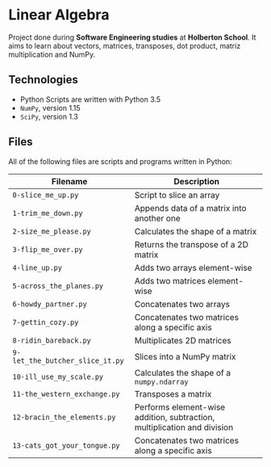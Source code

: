 # Linear Algebra

Project done during **Software Engineering studies** at **Holberton School**. It aims to learn about vectors, matrices, transposes, dot product, matriz multiplication and NumPy.

## Technologies
* Python Scripts are written with Python 3.5
* `NumPy`, version 1.15
* `SciPy`, version 1.3

## Files
All of the following files are scripts and programs written in Python:

| Filename | Description |
| -------- | ----------- |
| `0-slice_me_up.py` | Script to slice an array |
| `1-trim_me_down.py` | Appends data of a matrix into another one |
| `2-size_me_please.py` | Calculates the shape of a matrix |
| `3-flip_me_over.py` | Returns the transpose of a 2D matrix |
| `4-line_up.py` | Adds two arrays element-wise |
| `5-across_the_planes.py` | Adds two matrices element-wise |
| `6-howdy_partner.py` | Concatenates two arrays |
| `7-gettin_cozy.py` | Concatenates two matrices along a specific axis |
| `8-ridin_bareback.py` | Multiplicates 2D matrices |
| `9-let_the_butcher_slice_it.py` | Slices into a NumPy matrix |
| `10-ill_use_my_scale.py` | Calculates the shape of a `numpy.ndarray` |
| `11-the_western_exchange.py` | Transposes a matrix |
| `12-bracin_the_elements.py` | Performs element-wise addition, subtraction, multiplication and division |
| `13-cats_got_your_tongue.py` | Concatenates two matrices along a specific axis |
